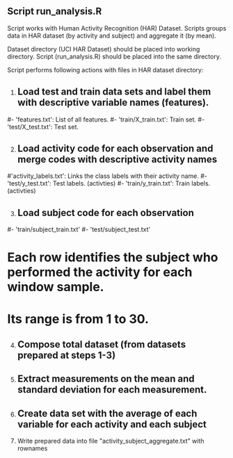 ## Script run_analysis.R

Script works with Human Activity Recognition (HAR) Dataset.
Scripts groups data in HAR dataset (by activity and subject) and aggregate it (by mean).

Dataset directory (UCI HAR Dataset) should be placed into working directory.
Script (run_analysis.R) should be placed into the same directory.

Script performs following actions with files in HAR dataset directory: 

1. ## Load test and train data sets and label them with descriptive variable names (features).
#- 'features.txt': List of all features.
#- 'train/X_train.txt': Train set.
#- 'test/X_test.txt': Test set.


2. ## Load activity code for each observation and merge codes with descriptive activity names
#'activity_labels.txt': Links the class labels with their activity name.
#- 'test/y_test.txt': Test labels. (activties)
#- 'train/y_train.txt': Train labels. (activties)

3. ## Load subject code for each observation
#- 'train/subject_train.txt'
#- 'test/subject_test.txt'
# Each row identifies the subject who performed the activity for each window sample.
# Its range is from 1 to 30. 

4. ## Compose total dataset (from datasets prepared at steps 1-3)

5. ## Extract measurements on the mean and standard deviation for each measurement. 

6. ## Create data set with the average of each variable for each activity and each subject

7. Write prepared data into file "activity_subject_aggregate.txt" with rownames

